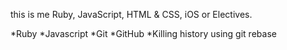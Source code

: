 this is me
Ruby, JavaScript, HTML & CSS, iOS or Electives.

*Ruby
*Javascript
*Git
*GitHub
*Killing history using git rebase

